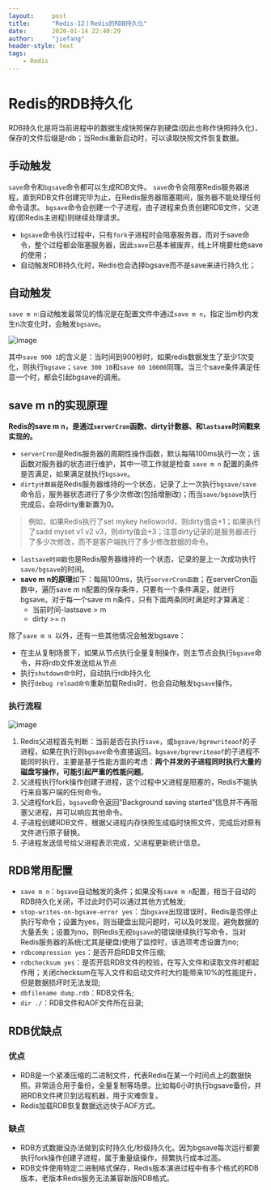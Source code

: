 ```yaml
---
layout:     post
title:      "Redis-12丨Redis的RDB持久化"
date:       2020-01-14 22:40:29
author:     "jiefang"
header-style: text
tags:
    - Redis
---
```

# Redis的RDB持久化
RDB持久化是将当前进程中的数据生成快照保存到硬盘(因此也称作快照持久化)，保存的文件后缀是rdb；当Redis重新启动时，可以读取快照文件恢复数据。
## 手动触发
`save`命令和`bgsave`命令都可以生成RDB文件。
`save`命令会阻塞Redis服务器进程，直到RDB文件创建完毕为止，在Redis服务器阻塞期间，服务器不能处理任何命令请求。
`bgsave`命令会创建一个子进程，由子进程来负责创建RDB文件，父进程(即Redis主进程)则继续处理请求。

- `bgsave`命令执行过程中，只有`fork`子进程时会阻塞服务器，而对于save命令，整个过程都会阻塞服务器，因此`save`已基本被废弃，线上环境要杜绝save的使用；
- 自动触发RDB持久化时，Redis也会选择bgsave而不是save来进行持久化；

## 自动触发
`save m n`:自动触发最常见的情况是在配置文件中通过`save m n`，指定当m秒内发生n次变化时，会触发`bgsave`。

![image](https://s2.ax1x.com/2020/01/14/lLFa1U.png)

其中`save 900 1`的含义是：当时间到900秒时，如果redis数据发生了至少1次变化，则执行`bgsave`；`save 300 10`和`save 60 10000`同理。当三个save条件满足任意一个时，都会引起bgsave的调用。

## save m n的实现原理

**Redis的save m n，是通过`serverCron`函数、dirty计数器、和`lastsave`时间戳来实现的。**

- `serverCron`是Redis服务器的周期性操作函数，默认每隔100ms执行一次；该函数对服务器的状态进行维护，其中一项工作就是检查 `save m n` 配置的条件是否满足，如果满足就执行`bgsave`。
- `dirty计数器`是Redis服务器维持的一个状态，记录了上一次执行`bgsave/save`命令后，服务器状态进行了多少次修改(包括增删改)；而当`save/bgsave`执行完成后，会将dirty重新置为0。
>例如，如果Redis执行了set mykey helloworld，则dirty值会+1；如果执行了sadd myset v1 v2 v3，则dirty值会+3；注意dirty记录的是服务器进行了多少次修改，而不是客户端执行了多少修改数据的命令。
- `lastsave时间戳`也是Redis服务器维持的一个状态，记录的是上一次成功执行`save/bgsave`的时间。
- **save m n的原理**如下：每隔100ms，执行`serverCron函数`；在serverCron函数中，遍历save m n配置的保存条件，只要有一个条件满足，就进行bgsave。对于每一个save m n条件，只有下面两条同时满足时才算满足：
    - 当前时间-lastsave > m
    - dirty >= n

除了`save m n `以外，还有一些其他情况会触发bgsave：
- 在主从复制场景下，如果从节点执行全量复制操作，则主节点会执行`bgsave`命令，并将rdb文件发送给从节点
- 执行`shutdown命令`时，自动执行rdb持久化
- 执行`debug reload命令`重新加载Redis时，也会自动触发`bgsave`操作。

### 执行流程
![image](https://s2.ax1x.com/2020/01/14/lLAUL4.png)

1. Redis父进程首先判断：当前是否在执行`save`，或`bgsave/bgrewriteaof`的子进程，如果在执行则`bgsave`命令直接返回。`bgsave/bgrewriteaof`的子进程不能同时执行，主要是基于性能方面的考虑：**两个并发的子进程同时执行大量的磁盘写操作，可能引起严重的性能问题**。
2. 父进程执行fork操作创建子进程，这个过程中父进程是阻塞的，Redis不能执行来自客户端的任何命令。
3. 父进程fork后，`bgsave`命令返回”Background saving started”信息并不再阻塞父进程，并可以响应其他命令。
4. 子进程创建RDB文件，根据父进程内存快照生成临时快照文件，完成后对原有文件进行原子替换。
5. 子进程发送信号给父进程表示完成，父进程更新统计信息。

## RDB常用配置

- `save m n`：`bgsave`自动触发的条件；如果没有`save m n`配置，相当于自动的RDB持久化关闭，不过此时仍可以通过其他方式触发;
- `stop-writes-on-bgsave-error yes`：当`bgsave`出现错误时，Redis是否停止执行写命令；设置为yes，则当硬盘出现问题时，可以及时发现，避免数据的大量丢失；设置为no，则Redis无视`bgsave`的错误继续执行写命令，当对Redis服务器的系统(尤其是硬盘)使用了监控时，该选项考虑设置为no;
- `rdbcompression yes`：是否开启RDB文件压缩;
- `rdbchecksum yes`：是否开启RDB文件的校验，在写入文件和读取文件时都起作用；关闭checksum在写入文件和启动文件时大约能带来10%的性能提升，但是数据损坏时无法发现;
- `dbfilename dump.rdb`：RDB文件名;
- `dir ./`：RDB文件和AOF文件所在目录;

## RDB优缺点
### 优点

- RDB是一个紧凑压缩的二进制文件，代表Redis在某一个时间点上的数据快照。非常适合用于备份，全量复制等场景。比如每6小时执行bgsave备份，并把RDB文件拷贝到远程机器，用于灾难恢复。
- Redis加载RDB恢复数据远远快于AOF方式。

### 缺点

- RDB方式数据没办法做到实时持久化/秒级持久化。因为bgsave每次运行都要执行fork操作创建子进程，属于重量级操作，频繁执行成本过高。
- RDB文件使用特定二进制格式保存，Redis版本演进过程中有多个格式的RDB版本，老版本Redis服务无法兼容新版RDB格式。